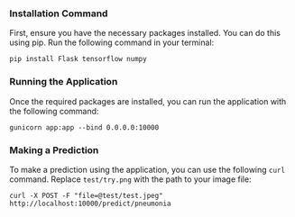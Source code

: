 
### Installation Command

First, ensure you have the necessary packages installed. You can do this using pip. Run the following command in your terminal:

```
pip install Flask tensorflow numpy
```
### Running the Application

Once the required packages are installed, you can run the application with the following command:

```
gunicorn app:app --bind 0.0.0.0:10000
```

### Making a Prediction


To make a prediction using the application, you can use the following `curl` command. Replace `test/try.png` with the path to your image file:

```
curl -X POST -F "file=@test/test.jpeg" http://localhost:10000/predict/pneumonia

```